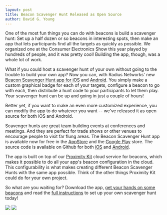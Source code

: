 ```yaml
---
layout: post
title: Beacon Scavenger Hunt Released as Open Source
author: David G. Young
---
```


One of the most fun things you can do with beacons is build a scavenger hunt:  Set up a half dozen or so beacons in interesting spots, then make an app that lets participants find all the targets as quickly as possible.  We organized one at the Consumer Electronics Show this year played by hundreds of people, and it was pretty cool!  Building the app, though, was a whole lot of work.

What if you could host a scavenger hunt of your own without going to the trouble to build your own app?  Now you can, with Radius Networks' new 
[Beacon Scavenger Hunt app for iOS](https://itunes.apple.com/us/app/beacon-scavenger-hunt/id821092269?mt=8) and [Android](https://play.google.com/store/apps/details?id=com.radiusnetworks.scavengerhunt).   You simply make a custom graphical badge for each of your targets,  configure a beacon to go with each, then distribute a hunt code to your participants to let them play.  Your scavenger hunt can be up and going in just a couple of hours!

Better yet, if you want to make an even more customized experience, you can modify the app to do whatever you want -- we've released it as open source for both iOS and Android.

Scavenger hunts are great team building events at conferences and meetings.  And they are perfect for trade shows or other venues to encourage people to visit far flung areas.
The Beacon Scavenger Hunt app is available now for free in the [AppStore](https://itunes.apple.com/us/app/beacon-scavenger-hunt/id821092269?mt=8) and the [Google Play](https://play.google.com/store/apps/details?id=com.radiusnetworks.scavengerhunt) store.   The source code is available on Github for both [iOS](https://github.com/RadiusNetworks/scavenger-hunt-ios-os) and [Android](https://github.com/RadiusNetworks/scavenger-hunt-android-os).

The app is built on top of our [Proximity Kit](http://proximitykit.com) cloud service for beacons, which makes it possible to do all your app's beacon configuration in the cloud.  This configurability is what makes creating different Beacon Scavenger Hunts with the same app possible.  Think of the other things Proximity Kit could do for your own project.

So what are you waiting for?  Download the app, [get your hands on some beacons](http://www.radiusnetworks.com/buy-beacons.html) and read the [full instructions](http://developer.radiusnetworks.com/scavenger_hunt/instructions.html) to set up your own scavenger hunt today!

<img src='http://a2.mzstatic.com/us/r30/Purple4/v4/df/68/75/df687583-2394-1ae7-f721-6e29f35b2bc9/screen568x568.jpeg'/>
<img src='http://a5.mzstatic.com/us/r30/Purple/v4/2d/1f/45/2d1f4573-8411-262b-8c51-59519307fac7/screen568x568.jpeg'/>

